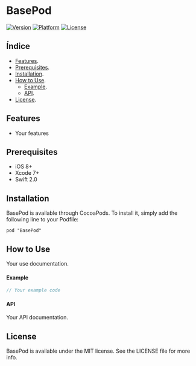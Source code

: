 BasePod
=======
[![Version](http://img.shields.io/cocoapods/v/BasePod.svg?style=flat)](http://cocoapods.org/pods/BasePod) [![Platform](http://img.shields.io/cocoapods/p/BasePod.svg?style=flat)](http://cocoapods.org/pods/BasePod) [![License](http://img.shields.io/cocoapods/l/BasePod.svg?style=flat)](LICENSE)


Índice
------

* [Features][features].
* [Prerequisites][prerequisites].
* [Installation][Installation].
* [How to Use][how_to_use].
    + [Example][how_to_use_example].
    + [API][how_to_use_api].
* [License][license].


Features
--------
* Your features


Prerequisites
-------------
* iOS 8+
* Xcode 7+
* Swift 2.0


Installation
------------
BasePod is available through CocoaPods. To install it, simply add the following line to your Podfile:
```
pod "BasePod"
```


How to Use
----------
Your use documentation.

#### Example
``` swift
// Your example code
```

#### API
Your API documentation.


License
-------
BasePod is available under the MIT license. See the LICENSE file for more info.

<!-- deep links -->
[features]: #features
[prerequisites]: #prerequisites
[installation]: #installation
[how_to_use]: #how-to-use
[how_to_use_example]: #example
[how_to_use_api]: #api
[license]: #license
